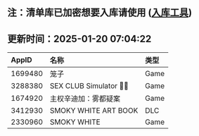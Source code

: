 ## 注：清单库已加密想要入库请使用 ([入库工具](https://github.com/BlankTMing/ManifestAutoUpdate/releases))

## 更新时间：2025-01-20 07:04:22
| AppID | 名称 | 类型  |
| :-------------------- | :----------------------------- | :----------- |
| 1699480 | 笼子| Game |
| 3288380 | SEX CLUB Simulator 🔞🍓| Game |
| 1674920 | 主权辛迪加：雾都疑案| Game |
| 3412930 | SMOKY WHITE ART BOOK| DLC |
| 2330960 | SMOKY WHITE| Game |
